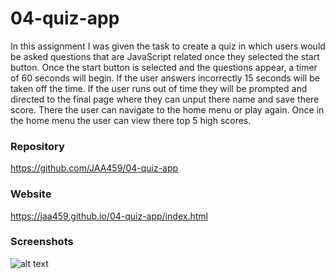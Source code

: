 # 04-quiz-app
In this assignment I was given the task to create a quiz in which users would be asked questions that are JavaScript related once they selected the start button. Once the start button is selected and the questions appear, a timer of 60 seconds will begin. If the user answers incorrectly 15 seconds will be taken off the time. If the user runs out of time they will be prompted and directed to the final page where they can unput there name and save there score. There the user can navigate to the home menu or play again. Once in the home menu the user can view there top 5 high scores.

### Repository
https://github.com/JAA459/04-quiz-app
### Website
https://jaa459.github.io/04-quiz-app/index.html
### Screenshots
![alt text]()
